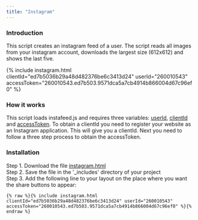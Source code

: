 ```yaml
---
title: "Instagram"
---
```


### Introduction

This script creates an instagram feed of a user. The script reads all images from your instagram account, downloads the largest size (612x612) and shows the last five.

{% include instagram.html clientId="ed7b5036b29a48d482376be6c3413d24" userId="260010543" accessToken="260010543.ed7b503.9571dca5a7cb4914b866004d67c96ef0" %}

### How it works

This script loads instafeed.js and requires three variables: [userId](https://smashballoon.com/instagram-feed/find-instagram-user-id/), [clientId](https://www.instagram.com/developer/) and [accessToken](https://www.instagram.com/developer/authentication/). To obtain a clientId you need to register your website as an Instagram application. This will give you a clientId. Next you need to follow a three step process to obtain the accessToken.

### Installation

Step 1. Download the file [instagram.html](https://raw.githubusercontent.com/xtapo/jekyllcodex/gh-pages/_includes/instagram.html)
<br />Step 2. Save the file in the '_includes' directory of your project
<br />Step 3. Add the following line to your layout on the place where you want the share buttons to appear:

```
{% raw %}{% include instagram.html clientId="ed7b5036b29a48d482376be6c3413d24" userId="260010543" accessToken="260010543.ed7b503.9571dca5a7cb4914b866004d67c96ef0" %}{% endraw %}
```